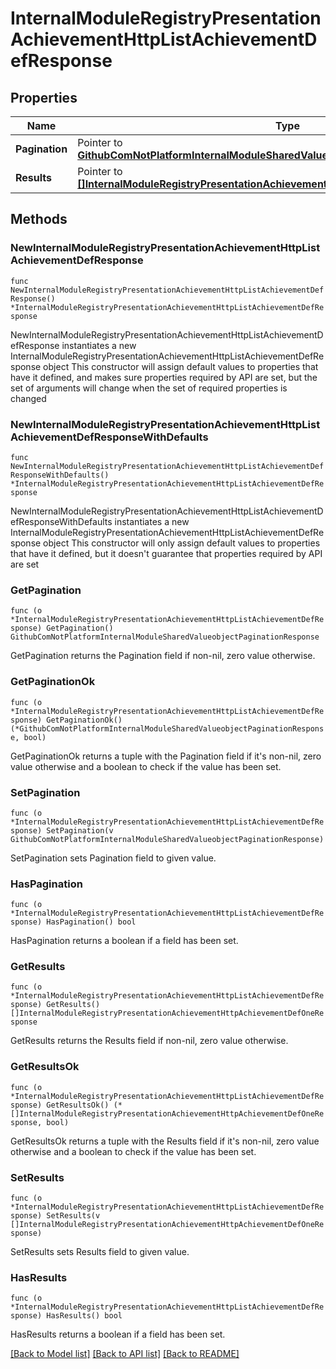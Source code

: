 # InternalModuleRegistryPresentationAchievementHttpListAchievementDefResponse

## Properties

Name | Type | Description | Notes
------------ | ------------- | ------------- | -------------
**Pagination** | Pointer to [**GithubComNotPlatformInternalModuleSharedValueobjectPaginationResponse**](GithubComNotPlatformInternalModuleSharedValueobjectPaginationResponse.md) |  | [optional] 
**Results** | Pointer to [**[]InternalModuleRegistryPresentationAchievementHttpAchievementDefOneResponse**](InternalModuleRegistryPresentationAchievementHttpAchievementDefOneResponse.md) |  | [optional] 

## Methods

### NewInternalModuleRegistryPresentationAchievementHttpListAchievementDefResponse

`func NewInternalModuleRegistryPresentationAchievementHttpListAchievementDefResponse() *InternalModuleRegistryPresentationAchievementHttpListAchievementDefResponse`

NewInternalModuleRegistryPresentationAchievementHttpListAchievementDefResponse instantiates a new InternalModuleRegistryPresentationAchievementHttpListAchievementDefResponse object
This constructor will assign default values to properties that have it defined,
and makes sure properties required by API are set, but the set of arguments
will change when the set of required properties is changed

### NewInternalModuleRegistryPresentationAchievementHttpListAchievementDefResponseWithDefaults

`func NewInternalModuleRegistryPresentationAchievementHttpListAchievementDefResponseWithDefaults() *InternalModuleRegistryPresentationAchievementHttpListAchievementDefResponse`

NewInternalModuleRegistryPresentationAchievementHttpListAchievementDefResponseWithDefaults instantiates a new InternalModuleRegistryPresentationAchievementHttpListAchievementDefResponse object
This constructor will only assign default values to properties that have it defined,
but it doesn't guarantee that properties required by API are set

### GetPagination

`func (o *InternalModuleRegistryPresentationAchievementHttpListAchievementDefResponse) GetPagination() GithubComNotPlatformInternalModuleSharedValueobjectPaginationResponse`

GetPagination returns the Pagination field if non-nil, zero value otherwise.

### GetPaginationOk

`func (o *InternalModuleRegistryPresentationAchievementHttpListAchievementDefResponse) GetPaginationOk() (*GithubComNotPlatformInternalModuleSharedValueobjectPaginationResponse, bool)`

GetPaginationOk returns a tuple with the Pagination field if it's non-nil, zero value otherwise
and a boolean to check if the value has been set.

### SetPagination

`func (o *InternalModuleRegistryPresentationAchievementHttpListAchievementDefResponse) SetPagination(v GithubComNotPlatformInternalModuleSharedValueobjectPaginationResponse)`

SetPagination sets Pagination field to given value.

### HasPagination

`func (o *InternalModuleRegistryPresentationAchievementHttpListAchievementDefResponse) HasPagination() bool`

HasPagination returns a boolean if a field has been set.

### GetResults

`func (o *InternalModuleRegistryPresentationAchievementHttpListAchievementDefResponse) GetResults() []InternalModuleRegistryPresentationAchievementHttpAchievementDefOneResponse`

GetResults returns the Results field if non-nil, zero value otherwise.

### GetResultsOk

`func (o *InternalModuleRegistryPresentationAchievementHttpListAchievementDefResponse) GetResultsOk() (*[]InternalModuleRegistryPresentationAchievementHttpAchievementDefOneResponse, bool)`

GetResultsOk returns a tuple with the Results field if it's non-nil, zero value otherwise
and a boolean to check if the value has been set.

### SetResults

`func (o *InternalModuleRegistryPresentationAchievementHttpListAchievementDefResponse) SetResults(v []InternalModuleRegistryPresentationAchievementHttpAchievementDefOneResponse)`

SetResults sets Results field to given value.

### HasResults

`func (o *InternalModuleRegistryPresentationAchievementHttpListAchievementDefResponse) HasResults() bool`

HasResults returns a boolean if a field has been set.


[[Back to Model list]](../README.md#documentation-for-models) [[Back to API list]](../README.md#documentation-for-api-endpoints) [[Back to README]](../README.md)


